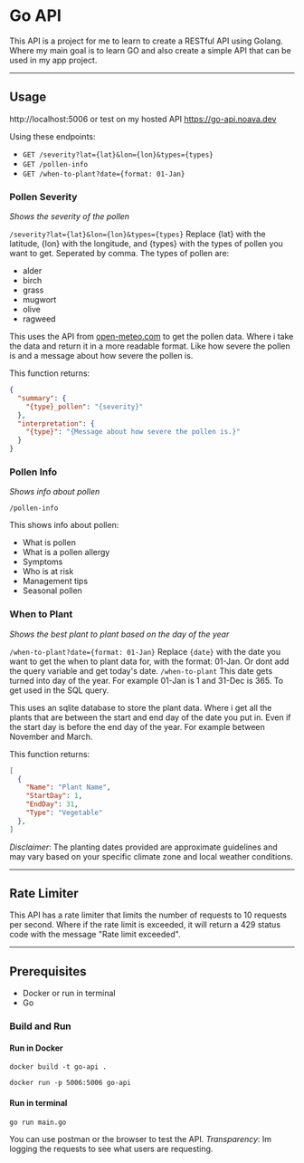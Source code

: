 # Go API
This API is a project for me to learn to create a RESTful API using Golang. Where my main goal is to learn GO and also create a simple API that can be used in my app project.

---

## Usage

http://localhost:5006 or test on my hosted API https://go-api.noava.dev

Using these endpoints:
- `GET /severity?lat={lat}&lon={lon}&types={types}`
- `GET /pollen-info`
- `GET /when-to-plant?date={format: 01-Jan}`


### Pollen Severity
*Shows the severity of the pollen*

`/severity?lat={lat}&lon={lon}&types={types}` Replace {lat} with the latitude, {lon} with the longitude, and {types} with the types of pollen you want to get. Seperated by comma. The types of pollen are:
- alder
- birch
- grass
- mugwort
- olive
- ragweed

This uses the API from [open-meteo.com](https://open-meteo.com/) to get the pollen data. Where i take the data and return it in a more readable format. Like how severe the pollen is and a message about how severe the pollen is.

This function returns:
```json
{
  "summary": {
    "{type}_pollen": "{severity}"
  },
  "interpretation": {
    "{type}": "{Message about how severe the pollen is.}"
  }
}
```

### Pollen Info
*Shows info about pollen*

`/pollen-info`

This shows info about pollen:
- What is pollen
- What is a pollen allergy 
- Symptoms
- Who is at risk
- Management tips
- Seasonal pollen

### When to Plant
*Shows the best plant to plant based on the day of the year*

`/when-to-plant?date={format: 01-Jan}` Replace `{date}` with the date you want to get the when to plant data for, with the format: 01-Jan. Or dont add the query variable and get today's date. `/when-to-plant` This date gets turned into day of the year. For example 01-Jan is 1 and 31-Dec is 365. To get used in the SQL query.

This uses an sqlite database to store the plant data. Where i get all the plants that are between the start and end day of the date you put in. Even if the start day is before the end day of the year. For example between November and March.

This function returns:
```json
[
  {
    "Name": "Plant Name",
    "StartDay": 1,
    "EndDay": 31,
    "Type": "Vegetable"
  },
]
```

*Disclaimer*: The planting dates provided are approximate guidelines and may vary based on your specific climate zone and local weather conditions.

---

## Rate Limiter
This API has a rate limiter that limits the number of requests to 10 requests per second. Where if the rate limit is exceeded, it will return a 429 status code with the message "Rate limit exceeded".

---

## Prerequisites

- Docker or run in terminal
- Go

### Build and Run

#### Run in Docker
```terminal
docker build -t go-api .
```

```terminal
docker run -p 5006:5006 go-api
```
#### Run in terminal
```terminal
go run main.go
```

You can use postman or the browser to test the API.
*Transparency*: Im logging the requests to see what users are requesting.